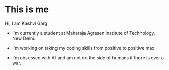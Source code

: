 # This is me
Hi, I am Kashvi Garg

- I'm currently a student at Maharaja Agrasen Institute of Technology, New Delhi.

- I'm working on taking my coding skills from positive to positive max.
 
- I'm obsessed with AI and am not on the side of humans if there is ever a war. 

